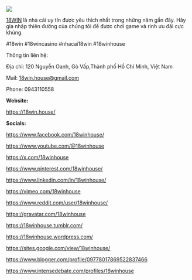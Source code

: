 ![](https://s3-ap-northeast-1.amazonaws.com/g0v-hackmd-images/uploads/upload_d80501da42aeb9af90d647b8fe30dbf3.jpg)
<p><u><a href="https://18win.house/">18WIN</a></u> l&agrave; nh&agrave; c&aacute;i uy t&iacute;n được y&ecirc;u th&iacute;ch nhất trong những năm gần đ&acirc;y. H&atilde;y gia nhập thi&ecirc;n đường của ch&uacute;ng t&ocirc;i để được chơi game v&agrave; rinh ưu đ&atilde;i cực khủng.</p>
<p>#18win #18wincasino #nhacai18win #18winhouse</p>
<p>Th&ocirc;ng tin li&ecirc;n hệ:</p>
<p>Địa chỉ: 120 Nguyễn Oanh, G&ograve; Vấp,Th&agrave;nh phố Hồ Ch&iacute; Minh, Việt Nam</p>
<p>Mail: <a href="mailto:18win.house@gmail.com">18win.house@gmail.com</a></p>
<p>Phone: 0943110558</p>
<p><strong>Website:</strong></p>
<p><u><a href="https://18win.house/">https://18win.house/</a></u></p>
<p><strong>Socials:</strong></p>
<p><a href="https://www.facebook.com/18winhouse/">https://www.facebook.com/18winhouse/</a></p>
<p><a href="https://www.youtube.com/@18winhouse">https://www.youtube.com/@18winhouse</a></p>
<p><a href="https://x.com/18winhouse">https://x.com/18winhouse</a></p>
<p><u><a href="https://www.pinterest.com/18winhouse/">https://www.pinterest.com/18winhouse/</a></u></p>
<p><a href="https://www.linkedin.com/in/18winhouse/">https://www.linkedin.com/in/18winhouse/</a></p>
<p><a href="https://vimeo.com/18winhouse">https://vimeo.com/18winhouse</a></p>
<p><a href="https://www.reddit.com/user/18winhouse/">https://www.reddit.com/user/18winhouse/</a></p>
<p><a href="https://gravatar.com/18winhouse">https://gravatar.com/18winhouse</a></p>
<p><a href="https://18winhouse.tumblr.com/">https://18winhouse.tumblr.com/</a></p>
<p><a href="https://18winhouse.wordpress.com/">https://18winhouse.wordpress.com/</a></p>
<p><u><a href="https://sites.google.com/view/18winhouse/">https://sites.google.com/view/18winhouse/</a></u></p>
<p><a href="https://www.blogger.com/profile/09778017869522837466">https://www.blogger.com/profile/09778017869522837466</a></p>
<p><a href="https://www.intensedebate.com/profiles/18winhouse">https://www.intensedebate.com/profiles/18winhouse</a></p>
<p>&nbsp;</p>